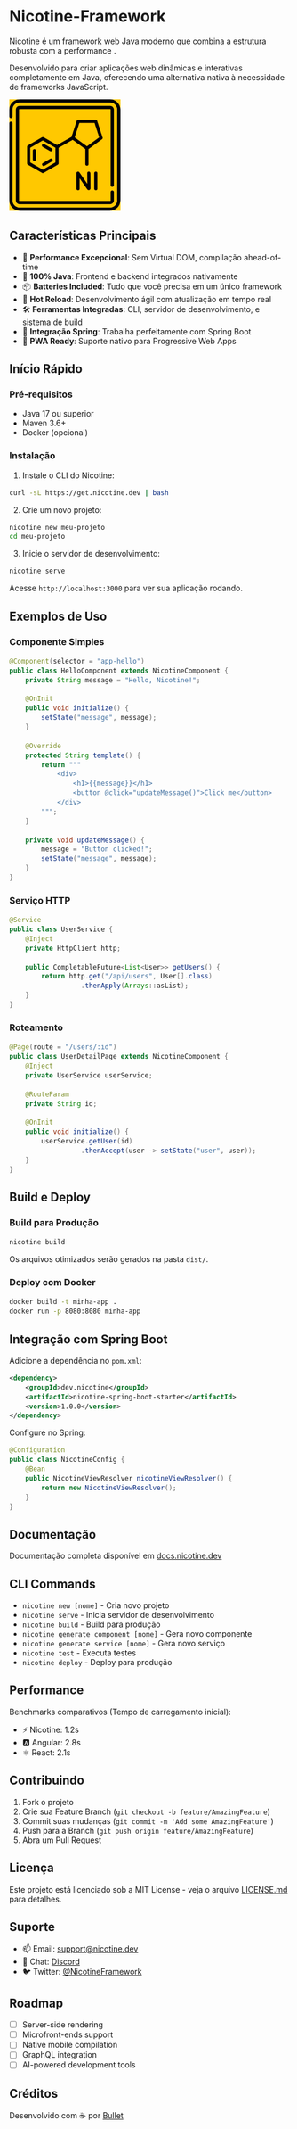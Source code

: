 # Nicotine-Framework

Nicotine é um framework web Java moderno que combina a estrutura robusta com a performance . 

Desenvolvido para criar aplicações web dinâmicas e interativas completamente em Java, 
oferecendo uma alternativa nativa à necessidade de frameworks JavaScript.

![Nicotine Framework Logo](/public/logo.png)

## Características Principais

- 🚀 **Performance Excepcional**: Sem Virtual DOM, compilação ahead-of-time
- 🎯 **100% Java**: Frontend e backend integrados nativamente
- 📦 **Batteries Included**: Tudo que você precisa em um único framework
- 🔄 **Hot Reload**: Desenvolvimento ágil com atualização em tempo real
- 🛠 **Ferramentas Integradas**: CLI, servidor de desenvolvimento, e sistema de build
- 🔌 **Integração Spring**: Trabalha perfeitamente com Spring Boot
- 📱 **PWA Ready**: Suporte nativo para Progressive Web Apps

## Início Rápido

### Pré-requisitos

- Java 17 ou superior
- Maven 3.6+
- Docker (opcional)

### Instalação

1. Instale o CLI do Nicotine:

```bash
curl -sL https://get.nicotine.dev | bash
```

2. Crie um novo projeto:

```bash
nicotine new meu-projeto
cd meu-projeto
```

3. Inicie o servidor de desenvolvimento:

```bash
nicotine serve
```

Acesse `http://localhost:3000` para ver sua aplicação rodando.

## Exemplos de Uso

### Componente Simples

```java
@Component(selector = "app-hello")
public class HelloComponent extends NicotineComponent {
    private String message = "Hello, Nicotine!";
    
    @OnInit
    public void initialize() {
        setState("message", message);
    }
    
    @Override
    protected String template() {
        return """
            <div>
                <h1>{{message}}</h1>
                <button @click="updateMessage()">Click me</button>
            </div>
        """;
    }
    
    private void updateMessage() {
        message = "Button clicked!";
        setState("message", message);
    }
}
```

### Serviço HTTP

```java
@Service
public class UserService {
    @Inject
    private HttpClient http;
    
    public CompletableFuture<List<User>> getUsers() {
        return http.get("/api/users", User[].class)
                  .thenApply(Arrays::asList);
    }
}
```

### Roteamento

```java
@Page(route = "/users/:id")
public class UserDetailPage extends NicotineComponent {
    @Inject
    private UserService userService;
    
    @RouteParam
    private String id;
    
    @OnInit
    public void initialize() {
        userService.getUser(id)
                  .thenAccept(user -> setState("user", user));
    }
}
```

## Build e Deploy

### Build para Produção

```bash
nicotine build
```

Os arquivos otimizados serão gerados na pasta `dist/`.

### Deploy com Docker

```bash
docker build -t minha-app .
docker run -p 8080:8080 minha-app
```

## Integração com Spring Boot

Adicione a dependência no `pom.xml`:

```xml
<dependency>
    <groupId>dev.nicotine</groupId>
    <artifactId>nicotine-spring-boot-starter</artifactId>
    <version>1.0.0</version>
</dependency>
```

Configure no Spring:

```java
@Configuration
public class NicotineConfig {
    @Bean
    public NicotineViewResolver nicotineViewResolver() {
        return new NicotineViewResolver();
    }
}
```

## Documentação

Documentação completa disponível em [docs.nicotine.dev](https://docs.nicotine.dev)

## CLI Commands

- `nicotine new [nome]` - Cria novo projeto
- `nicotine serve` - Inicia servidor de desenvolvimento
- `nicotine build` - Build para produção
- `nicotine generate component [nome]` - Gera novo componente
- `nicotine generate service [nome]` - Gera novo serviço
- `nicotine test` - Executa testes
- `nicotine deploy` - Deploy para produção

## Performance

Benchmarks comparativos (Tempo de carregamento inicial):

- ⚡ Nicotine: 1.2s
- 🅰️ Angular: 2.8s
- ⚛️ React: 2.1s

## Contribuindo

1. Fork o projeto
2. Crie sua Feature Branch (`git checkout -b feature/AmazingFeature`)
3. Commit suas mudanças (`git commit -m 'Add some AmazingFeature'`)
4. Push para a Branch (`git push origin feature/AmazingFeature`)
5. Abra um Pull Request

## Licença

Este projeto está licenciado sob a MIT License - veja o arquivo [LICENSE.md](LICENSE.md) para detalhes.

## Suporte

- 📫 Email: support@nicotine.dev
- 💬 Chat: [Discord](https://discord.gg/msjsG55MGn)
- 🐦 Twitter: [@NicotineFramework](https://twitter.com/NicotineFramework)

## Roadmap

- [ ] Server-side rendering
- [ ] Microfront-ends support
- [ ] Native mobile compilation
- [ ] GraphQL integration
- [ ] AI-powered development tools

## Créditos

Desenvolvido com ☕ por [Bullet](https://github.com/Bulletdev)
